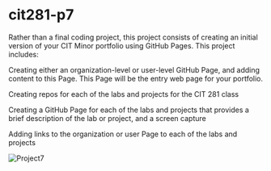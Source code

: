 # cit281-p7

Rather than a final coding project, this project consists of creating an initial version of your CIT Minor portfolio using GitHub Pages. This project includes:

Creating either an organization-level or user-level GitHub Page, and adding content to this Page. This Page will be the entry web page for your portfolio.

Creating repos for each of the labs and projects for the CIT 281 class

Creating a GitHub Page for each of the labs and projects that provides a brief description of the lab or project, and a screen capture

Adding links to the organization or user Page to each of the labs and projects

![Project7](p7.png)
